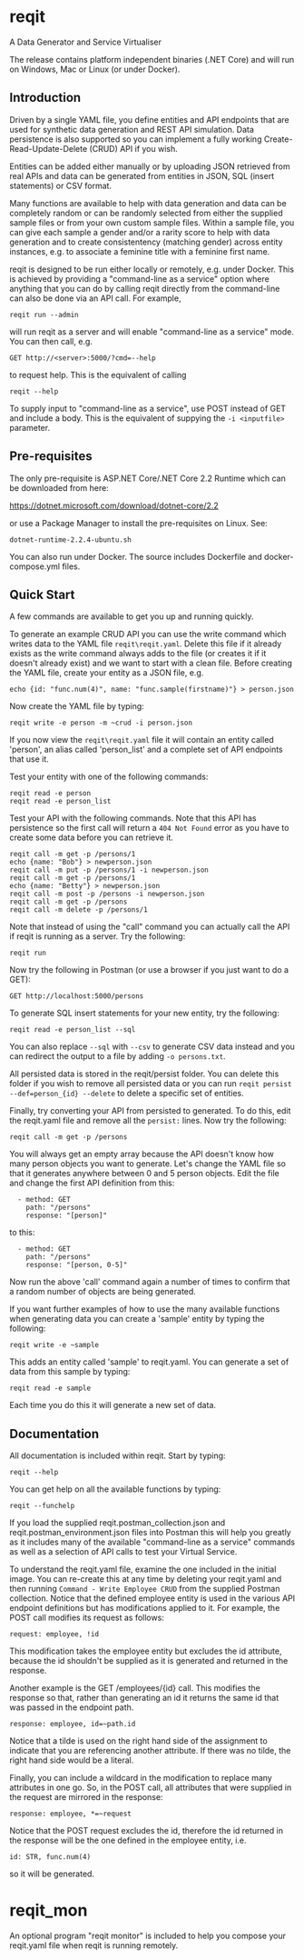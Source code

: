 # reqit
A Data Generator and Service Virtualiser

The release contains platform independent binaries (.NET Core) and will run on
Windows, Mac or Linux (or under Docker).

## Introduction
Driven by a single YAML file, you define entities and API endpoints that are used for
synthetic data generation and REST API simulation. Data persistence is also supported
so you can implement a fully working Create-Read-Update-Delete (CRUD) API if you wish.

Entities can be added either manually or by uploading JSON retrieved from real APIs and
data can be generated from entities in JSON, SQL (insert statements) or CSV format.

Many functions are available to help with data generation and data can be completely
random or can be randomly selected from either the supplied sample files or from your
own custom sample files. Within a sample file, you can give each sample a gender and/or
a rarity score to help with data generation and to create consistentency (matching gender)
across entity instances, e.g. to associate a feminine title with a feminine first name.

reqit is designed to be run either locally or remotely, e.g. under Docker. This is achieved
by providing a "command-line as a service" option where anything that you can do by
calling reqit directly from the command-line can also be done via an API call. For example,

```
reqit run --admin
```

will run reqit as a server and will enable "command-line as a service" mode. You can then
call, e.g.

```
GET http://<server>:5000/?cmd=--help
```

to request help. This is the equivalent of calling

```
reqit --help
```

To supply input to "command-line as a service", use POST instead of GET and include a body.
This is the equivalent of suppying the `-i <inputfile>` parameter.

## Pre-requisites
The only pre-requisite is ASP.NET Core/.NET Core 2.2 Runtime which can be downloaded from here:

https://dotnet.microsoft.com/download/dotnet-core/2.2

or use a Package Manager to install the pre-requisites on Linux. See:

```
dotnet-runtime-2.2.4-ubuntu.sh
```

You can also run under Docker. The source includes Dockerfile and docker-compose.yml files.

## Quick Start
A few commands are available to get you up and running quickly.

To generate an example CRUD API you can use the write command which writes data to the YAML file
`reqit\reqit.yaml`. Delete this file if it already exists as the write command always adds to
the file (or creates it if it doesn't already exist) and we want to start with a clean file.
Before creating the YAML file, create your entity as a JSON file, e.g.

```
echo {id: "func.num(4)", name: "func.sample(firstname)"} > person.json
```

Now create the YAML file by typing:

```
reqit write -e person -m ~crud -i person.json
```

If you now view the `reqit\reqit.yaml` file it will contain an entity called 'person', an alias called
'person_list' and a complete set of API endpoints that use it.

Test your entity with one of the following commands:

```
reqit read -e person
reqit read -e person_list
```

Test your API with the following commands. Note that this API has persistence so the first call
will return a `404 Not Found` error as you have to create some data before you can retrieve it.

```
reqit call -m get -p /persons/1
echo {name: "Bob"} > newperson.json
reqit call -m put -p /persons/1 -i newperson.json
reqit call -m get -p /persons/1
echo {name: "Betty"} > newperson.json
reqit call -m post -p /persons -i newperson.json
reqit call -m get -p /persons
reqit call -m delete -p /persons/1
```

Note that instead of using the "call" command you can actually call the API if reqit is running
as a server. Try the following:

```
reqit run
```

Now try the following in Postman (or use a browser if you just want to do a GET):

```
GET http://localhost:5000/persons
```

To generate SQL insert statements for your new entity, try the following:

```
reqit read -e person_list --sql
```

You can also replace `--sql` with `--csv` to generate CSV data instead and you can redirect the
output to a file by adding `-o persons.txt`.

All persisted data is stored in the reqit/persist folder. You can delete this folder if you wish to
remove all persisted data or you can run `reqit persist --def=person_{id} --delete` to delete a specific
set of entities.

Finally, try converting your API from persisted to generated. To do this, edit the reqit.yaml file
and remove all the `persist:` lines. Now try the following:

```
reqit call -m get -p /persons
```

You will always get an empty array because the API doesn't know how many person objects you want to
generate. Let's change the YAML file so that it generates anywhere between 0 and 5 person objects.
Edit the file and change the first API definition from this:

```
  - method: GET
    path: "/persons"
    response: "[person]"
```

to this:

```
  - method: GET
    path: "/persons"
    response: "[person, 0-5]"
```

Now run the above 'call' command again a number of times to confirm that a random number of objects are
being generated.

If you want further examples of how to use the many available functions when generating data you
can create a 'sample' entity by typing the following:

```
reqit write -e ~sample
```

This adds an entity called 'sample' to reqit.yaml. You can generate a set of data from this sample
by typing:

```
reqit read -e sample
```

Each time you do this it will generate a new set of data.

## Documentation

All documentation is included within reqit. Start by typing:

```
reqit --help
```

You can get help on all the available functions by typing:

```
reqit --funchelp
```

If you load the supplied reqit.postman_collection.json and reqit.postman_environment.json files
into Postman this will help you greatly as it includes many of the available "command-line as a
service" commands as well as a selection of API calls to test your Virtual Service.

To understand the reqit.yaml file, examine the one included in the initial image. You can
re-create this at any time by deleting your reqit.yaml and then running `Command - Write Employee CRUD`
from the supplied Postman collection. Notice that the defined employee entity is used in the
various API endpoint definitions but has modifications applied to it. For example, the POST
call modifies its request as follows:

```
request: employee, !id
```

This modification takes the employee entity but excludes the id attribute, because the id
shouldn't be supplied as it is generated and returned in the response.

Another example is the GET /employees/{id} call. This modifies the response so that, rather than
generating an id it returns the same id that was passed in the endpoint path.

```
response: employee, id=~path.id
```

Notice that a tilde is used on the right hand side of the assignment to indicate that you are
referencing another attribute. If there was no tilde, the right hand side would be a literal.

Finally, you can include a wildcard in the modification to replace many attributes in one go.
So, in the POST call, all attributes that were supplied in the request are mirrored in the response:

```
response: employee, *=~request
```

Notice that the POST request excludes the id, therefore the id returned in the response will be
the one defined in the employee entity, i.e.

```
id: STR, func.num(4)
```

so it will be generated.

# reqit_mon
An optional program "reqit monitor" is included to help you compose your reqit.yaml file when
reqit is running remotely.
